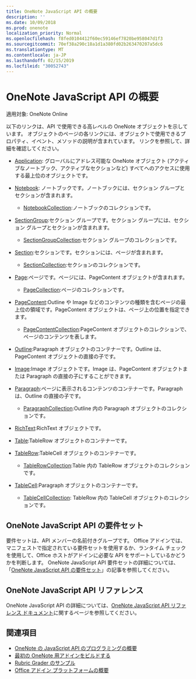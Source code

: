 ```yaml
---
title: OneNote JavaScript API の概要
description: ''
ms.date: 10/09/2018
ms.prod: onenote
localization_priority: Normal
ms.openlocfilehash: f8fed0104412f60ec59146ef7820be958047d1f3
ms.sourcegitcommit: 70ef38a290c18a1d1a380fd02b263470207a5dc6
ms.translationtype: MT
ms.contentlocale: ja-JP
ms.lasthandoff: 02/15/2019
ms.locfileid: "30052743"
---
```

# <a name="onenote-javascript-api-overview"></a>OneNote JavaScript API の概要

適用対象: OneNote Online

以下のリンクは、API で使用できる高レベルの OneNote オブジェクトを示しています。 オブジェクトのページの各リンクには、オブジェクトで使用できるプロパティ、イベント、メソッドの説明が含まれています。 リンクを参照して、詳細を確認してください。 
    
- [Application](/javascript/api/onenote/onenote.application): グローバルにアドレス可能な OneNote オブジェクト (アクティブなノートブック、アクティブなセクションなど) すべてへのアクセスに使用する最上位のオブジェクトです。

- [Notebook](/javascript/api/onenote/onenote.notebook): ノートブックです。ノートブックには、セクション グループとセクションが含まれます。
    - [NotebookCollection](/javascript/api/onenote/onenote.notebookcollection):ノートブックのコレクションです。

- [SectionGroup](/javascript/api/onenote/onenote.sectiongroup):セクション グループです。セクション グループには、セクション グループとセクションが含まれます。
    - [SectionGroupCollection](/javascript/api/onenote/onenote.sectiongroupcollection):セクション グループのコレクションです。

- [Section](/javascript/api/onenote/onenote.section):セクションです。セクションには、ページが含まれます。
    - [SectionCollection](/javascript/api/onenote/onenote.sectioncollection):セクションのコレクションです。

- [Page](/javascript/api/onenote/onenote.page):ページです。ページには、PageContent オブジェクトが含まれます。
    - [PageCollection](/javascript/api/onenote/onenote.pagecollection):ページのコレクションです。

- [PageContent](/javascript/api/onenote/onenote.pagecontent):Outline や Image などのコンテンツの種類を含むページの最上位の領域です。PageContent オブジェクトは、ページ上の位置を指定できます。
    - [PageContentCollection](/javascript/api/onenote/onenote.pagecontentcollection):PageContent オブジェクトのコレクションで、ページのコンテンツを表します。

- [Outline](/javascript/api/onenote/onenote.outline):Paragraph オブジェクトのコンテナーです。Outline は、PageContent オブジェクトの直接の子です。

- [Image](/javascript/api/onenote/onenote.image):Image オブジェクトです。Image は、PageContent オブジェクトまたは Paragraph の直接の子にすることができます。

- [Paragraph](/javascript/api/onenote/onenote.paragraph):ページに表示されるコンテンツのコンテナーです。Paragraph は、Outline の直接の子です。
    - [ParagraphCollection](/javascript/api/onenote/onenote.paragraphcollection):Outline 内の Paragraph オブジェクトのコレクションです。

- [RichText](/javascript/api/onenote/onenote.richtext):RichText オブジェクトです。

- [Table](/javascript/api/onenote/onenote.table):TableRow オブジェクトのコンテナーです。

- [TableRow](/javascript/api/onenote/onenote.tablerow):TableCell オブジェクトのコンテナーです。
    - [TableRowCollection](/javascript/api/onenote/onenote.tablerowcollection):Table 内の TableRow オブジェクトのコレクションです。
 
- [TableCell](/javascript/api/onenote/onenote.tablecell):Paragraph オブジェクトのコンテナーです。
    - [TableCellCollection](/javascript/api/onenote/onenote.tablecellcollection): TableRow 内の TableCell オブジェクトのコレクションです。

## <a name="onenote-javascript-api-requirement-sets"></a>OneNote JavaScript API の要件セット

要件セットは、API メンバーの名前付きグループです。 Office アドインでは、マニフェストで指定されている要件セットを使用するか、ランタイム チェックを使用して、Office ホストがアドインに必要な API をサポートしているかどうかを判断します。 OneNote JavaScript API 要件セットの詳細については、「[OneNote JavaScript API の要件セット](../requirement-sets/onenote-api-requirement-sets.md)」の記事を参照してください。

## <a name="onenote-javascript-api-reference"></a>OneNote JavaScript API リファレンス

OneNote JavaScript API の詳細については、[OneNote JavaScript API リファレンス ドキュメント](/javascript/api/onenote)に関するページを参照してください。

## <a name="see-also"></a>関連項目

- [OneNote の JavaScript API のプログラミングの概要](https://docs.microsoft.com/office/dev/add-ins/onenote/onenote-add-ins-programming-overview)
- [最初の OneNote 用アドインをビルドする](../../quickstarts/onenote-quickstart.md)
- [Rubric Grader のサンプル](https://github.com/OfficeDev/OneNote-Add-in-Rubric-Grader)
- [Office アドイン プラットフォームの概要](https://docs.microsoft.com/office/dev/add-ins/overview/office-add-ins)
